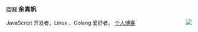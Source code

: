 ### :cn: 余真帆
<img align="right" src="https://github-readme-stats.vercel.app/api?username=fanerge&show_icons=true&icon_color=0366d6&text_color=24292e&bg_color=ffffff&hide_title=true" />

JavaScript 开发者，Linux 、Golang 爱好者。
<a href="://fanerge.github.io/">个人博客</a>
